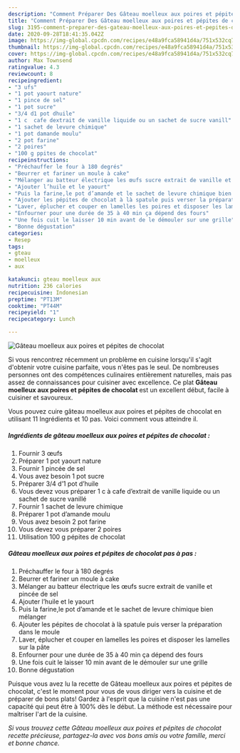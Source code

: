 ```yaml
---
description: "Comment Préparer Des Gâteau moelleux aux poires et pépites de chocolat"
title: "Comment Préparer Des Gâteau moelleux aux poires et pépites de chocolat"
slug: 3195-comment-preparer-des-gateau-moelleux-aux-poires-et-pepites-de-chocolat
date: 2020-09-28T18:41:35.042Z
image: https://img-global.cpcdn.com/recipes/e48a9fca58941d4a/751x532cq70/gateau-moelleux-aux-poires-et-pepites-de-chocolat-photo-principale-de-la-recette.jpg
thumbnail: https://img-global.cpcdn.com/recipes/e48a9fca58941d4a/751x532cq70/gateau-moelleux-aux-poires-et-pepites-de-chocolat-photo-principale-de-la-recette.jpg
cover: https://img-global.cpcdn.com/recipes/e48a9fca58941d4a/751x532cq70/gateau-moelleux-aux-poires-et-pepites-de-chocolat-photo-principale-de-la-recette.jpg
author: Max Townsend
ratingvalue: 4.3
reviewcount: 8
recipeingredient:
- "3 ufs"
- "1 pot yaourt nature"
- "1 pince de sel"
- "1 pot sucre"
- "3/4 d1 pot dhuile"
- "1 c  cafe dextrait de vanille liquide ou un sachet de sucre vanill"
- "1 sachet de levure chimique"
- "1 pot damande moulu"
- "2 pot farine"
- "2 poires"
- "100 g ppites de chocolat"
recipeinstructions:
- "Préchauffer le four à 180 degrés"
- "Beurrer et fariner un moule à cake"
- "Mélanger au batteur électrique les œufs sucre extrait de vanille et pincée de sel"
- "Ajouter l’huile et le yaourt"
- "Puis la farine,le pot d’amande et le sachet de levure chimique bien mélanger"
- "Ajouter les pépites de chocolat à là spatule puis verser la préparation dans le moule"
- "Laver, éplucher et couper en lamelles les poires et disposer les lamelles sur la pâte"
- "Enfourner pour une durée de 35 à 40 min ça dépend des fours"
- "Une fois cuit le laisser 10 min avant de le démouler sur une grille"
- "Bonne dégustation"
categories:
- Resep
tags:
- gteau
- moelleux
- aux

katakunci: gteau moelleux aux 
nutrition: 236 calories
recipecuisine: Indonesian
preptime: "PT13M"
cooktime: "PT44M"
recipeyield: "1"
recipecategory: Lunch

---
```



![Gâteau moelleux aux poires et pépites de chocolat](https://img-global.cpcdn.com/recipes/e48a9fca58941d4a/751x532cq70/gateau-moelleux-aux-poires-et-pepites-de-chocolat-photo-principale-de-la-recette.jpg)

Si vous rencontrez récemment un problème en cuisine lorsqu'il s'agit d'obtenir votre cuisine parfaite, vous n'êtes pas le seul. De nombreuses personnes ont des compétences culinaires entièrement naturelles, mais pas assez de connaissances pour cuisiner avec excellence. Ce plat <strong> Gâteau moelleux aux poires et pépites de chocolat </strong> est un excellent début, facile à cuisiner et savoureux.

<!--inarticleads1-->

Vous pouvez cuire gâteau moelleux aux poires et pépites de chocolat en utilisant 11 Ingrédients et 10 pas. Voici comment vous atteindre il.

##### Ingrédients de gâteau moelleux aux poires et pépites de chocolat :

1. Fournir 3 œufs
1. Préparer 1 pot yaourt nature
1. Fournir 1 pincée de sel
1. Vous avez besoin 1 pot sucre
1. Préparer 3/4 d’1 pot d’huile
1. Vous devez vous préparer 1 c à cafe d’extrait de vanille liquide ou un sachet de sucre vanillé
1. Fournir 1 sachet de levure chimique
1. Préparer 1 pot d’amande moulu
1. Vous avez besoin 2 pot farine
1. Vous devez vous préparer 2 poires
1. Utilisation 100 g pépites de chocolat




<!--inarticleads2-->

##### Gâteau moelleux aux poires et pépites de chocolat pas à pas :

1. Préchauffer le four à 180 degrés
1. Beurrer et fariner un moule à cake
1. Mélanger au batteur électrique les œufs sucre extrait de vanille et pincée de sel
1. Ajouter l’huile et le yaourt
1. Puis la farine,le pot d’amande et le sachet de levure chimique bien mélanger
1. Ajouter les pépites de chocolat à là spatule puis verser la préparation dans le moule
1. Laver, éplucher et couper en lamelles les poires et disposer les lamelles sur la pâte
1. Enfourner pour une durée de 35 à 40 min ça dépend des fours
1. Une fois cuit le laisser 10 min avant de le démouler sur une grille
1. Bonne dégustation




<!--inarticleads1-->

<p>
Puisque vous avez lu la recette de Gâteau moelleux aux poires et pépites de chocolat, c'est le moment pour vous de vous diriger vers la cuisine et de préparer de bons plats! Gardez à l'esprit que la cuisine n'est pas une capacité qui peut être à 100% dès le début. La méthode est nécessaire pour maîtriser l'art de la cuisine.
</p>

<p>
<i>Si vous trouvez cette Gâteau moelleux aux poires et pépites de chocolat recette précieuse, partagez-la avec vos bons amis ou votre famille, merci et bonne chance.</i>
</p>
